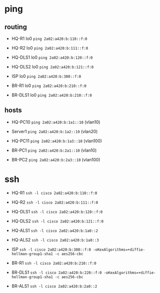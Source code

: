 # ping
## routing
- HQ-R1   lo0 `ping 2a02:a420:b:110::f:0`
- HQ-R2   lo0 `ping 2a02:a420:b:111::f:0`
- HQ-DLS1 lo0 `ping 2a02:a420:b:120::f:0`
- HQ-DLS2 lo0 `ping 2a02:a420:b:121::f:0`

- ISP     lo0 `ping 2a02:a420:b:300::f:0`

- BR-R1   lo0 `ping 2a02:a420:b:210::f:0`
- BR-DLS1 lo0 `ping 2a02:a420:b:210::f:0`

## hosts
- HQ-PC10   `ping 2a02:a420:b:1a1::10` (vlan10)
- Server1   `ping 2a02:a420:b:1a2::10` (vlan20)
- HQ-PC11   `ping 2a02:a420:b:1a3::10` (vlan100)

- BR-PC1    `ping 2a02:a420:b:2a1::10` (vlan10)
- BR-PC2    `ping 2a02:a420:b:2a3::10` (vlan100)

# ssh
- HQ-R1     `ssh -l cisco 2a02:a420:b:110::f:0`
- HQ-R2     `ssh -l cisco 2a02:a420:b:111::f:0`
- HQ-DLS1   `ssh -l cisco 2a02:a420:b:120::f:0`
- HQ-DLS2   `ssh -l cisco 2a02:a420:b:121::f:0`
- HQ-ALS1   `ssh -l cisco 2a02:a420:b:1a0::2`
- HQ-ALS2   `ssh -l cisco 2a02:a420:b:1a0::3`

- ISP       `ssh -l cisco 2a02:a420:b:300::f:0 -oKexAlgorithms=+diffie-hellman-group1-sha1 -c aes256-cbc`

- BR-R1     `ssh -l cisco 2a02:a420:b:210::f:0`
- BR-DLS1   `ssh -l cisco 2a02:a420:b:220::f:0 -oKexAlgorithms=+diffie-hellman-group1-sha1 -c aes256-cbc`
- BR-ALS1   `ssh -l cisco 2a02:a420:b:2a0::2`
